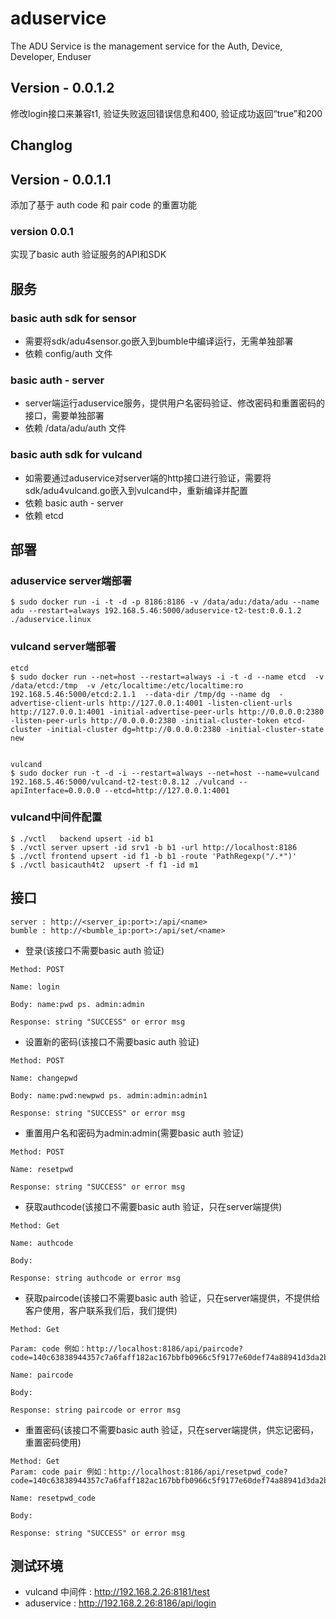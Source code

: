 # aduservice
The ADU Service is the management service for the 
Auth, Device, Developer, Enduser

## Version - 0.0.1.2

修改login接口来兼容t1, 验证失败返回错误信息和400, 验证成功返回“true”和200

## Changlog

## Version - 0.0.1.1

添加了基于 auth code 和 pair code 的重置功能

### version 0.0.1

实现了basic auth 验证服务的API和SDK

## 服务
### basic auth sdk for sensor

* 需要将sdk/adu4sensor.go嵌入到bumble中编译运行，无需单独部署
* 依赖 config/auth 文件

### basic auth - server

* server端运行aduservice服务，提供用户名密码验证、修改密码和重置密码的接口，需要单独部署
* 依赖 /data/adu/auth 文件

### basic auth sdk for vulcand

* 如需要通过aduservice对server端的http接口进行验证，需要将sdk/adu4vulcand.go嵌入到vulcand中，重新编译并配置
* 依赖 basic auth - server
* 依赖 etcd

## 部署

### aduservice server端部署
```
$ sudo docker run -i -t -d -p 8186:8186 -v /data/adu:/data/adu --name adu --restart=always 192.168.5.46:5000/aduservice-t2-test:0.0.1.2 ./aduservice.linux

```
### vulcand server端部署
```
etcd
$ sudo docker run --net=host --restart=always -i -t -d --name etcd  -v /data/etcd:/tmp  -v /etc/localtime:/etc/localtime:ro 192.168.5.46:5000/etcd:2.1.1  --data-dir /tmp/dg --name dg  -advertise-client-urls http://127.0.0.1:4001 -listen-client-urls http://127.0.0.1:4001 -initial-advertise-peer-urls http://0.0.0.0:2380 -listen-peer-urls http://0.0.0.0:2380 -initial-cluster-token etcd-cluster -initial-cluster dg=http://0.0.0.0:2380 -initial-cluster-state new


vulcand
$ sudo docker run -t -d -i --restart=always --net=host --name=vulcand 192.168.5.46:5000/vulcand-t2-test:0.8.12 ./vulcand --apiInterface=0.0.0.0 --etcd=http://127.0.0.1:4001

```
### vulcand中间件配置
```
$ ./vctl   backend upsert -id b1
$ ./vctl server upsert -id srv1 -b b1 -url http://localhost:8186
$ ./vctl frontend upsert -id f1 -b b1 -route 'PathRegexp("/.*")'
$ ./vctl basicauth4t2  upsert -f f1 -id m1
```

## 接口
```
server : http://<server_ip:port>:/api/<name>
bumble : http://<bumble_ip:port>:/api/set/<name>
```

* 登录(该接口不需要basic auth 验证)

```
Method: POST 

Name: login 

Body: name:pwd ps. admin:admin 

Response: string "SUCCESS" or error msg
```

* 设置新的密码(该接口不需要basic auth 验证)

```
Method: POST 

Name: changepwd 

Body: name:pwd:newpwd ps. admin:admin:admin1 

Response: string "SUCCESS" or error msg
```

* 重置用户名和密码为admin:admin(需要basic auth 验证)

```
Method: POST 

Name: resetpwd 

Response: string "SUCCESS" or error msg
```

* 获取authcode(该接口不需要basic auth 验证，只在server端提供)

```
Method: Get 

Name: authcode 

Body: 

Response: string authcode or error msg
```

* 获取paircode(该接口不需要basic auth 验证，只在server端提供，不提供给客户使用，客户联系我们后，我们提供)

```
Method: Get 

Param: code 例如：http://localhost:8186/api/paircode?code=140c63838944357c7a6faff182ac167bbfb0966c5f9177e60def74a88941d3da2b442487a71656faba8766445e7564101886f57ef2092934ea27ce7fb8f66cbd

Name: paircode 

Body: 

Response: string paircode or error msg
```

* 重置密码(该接口不需要basic auth 验证，只在server端提供，供忘记密码，重置密码使用)

```
Method: Get 
Param: code pair 例如：http://localhost:8186/api/resetpwd_code?code=140c63838944357c7a6faff182ac167bbfb0966c5f9177e60def74a88941d3da2b442487a71656faba8766445e7564101886f57ef2092934ea27ce7fb8f66cbd&pair=f28298040d3a17e499cd7ceee4952618482501cee4df381f20d1f974006061807ac877128539509aaf98cfe2eb541b489290f573052780a9806e0f9d2a5bf09b

Name: resetpwd_code 

Body: 

Response: string "SUCCESS" or error msg
```


## 测试环境
* vulcand 中间件 : http://192.168.2.26:8181/test
* aduservice : http://192.168.2.26:8186/api/login
